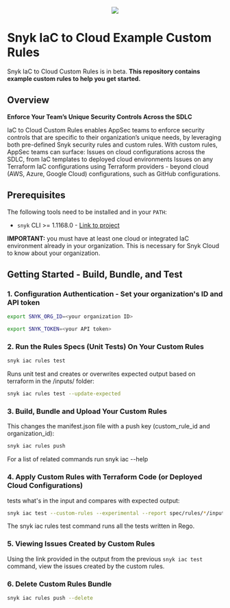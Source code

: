 <p align="center">
  <img src="https://snyk.io/style/asset/logo/snyk-print.svg" />
</p>

# Snyk IaC to Cloud Example Custom Rules
Snyk IaC to Cloud Custom Rules is in beta. **This repository contains example custom rules to help you get started.**

## Overview

**Enforce Your Team’s Unique Security Controls Across the SDLC**

IaC to Cloud Custom Rules enables AppSec teams to enforce security controls that are specific to their organization’s unique needs, by leveraging both pre-defined Snyk security rules and custom rules. With custom rules, AppSec teams can surface:
Issues on cloud configurations across the SDLC, from IaC templates to deployed cloud environments
Issues on any Terraform IaC configurations using Terraform providers - beyond cloud (AWS, Azure, Google Cloud) configurations, such as GitHub configurations.

## Prerequisites

The following tools need to be installed and in your `PATH`:

* `snyk` CLI >= 1.1168.0 - [Link to project](https://github.com/snyk/cli)

**IMPORTANT:** you must have at least one cloud or integrated IaC environment
already in your organization. This is necessary for Snyk Cloud to know about
your organization.

## Getting Started - Build, Bundle, and Test

### 1. Configuration Authentication - Set your organization's ID and API token
```sh
export SNYK_ORG_ID=<your organization ID>
```
```sh
export SNYK_TOKEN=<your API token>
```

### 2. Run the Rules Specs (Unit Tests) On Your Custom Rules
```sh
snyk iac rules test
```

Runs unit test and creates or overwrites expected output based on terraform in the /inputs/ folder:
```sh
snyk iac rules test --update-expected
```

### 3. Build, Bundle and Upload Your Custom Rules
This changes the manifest.json file with a push key (custom_rule_id and organization_id):

```sh
snyk iac rules push
```
For a list of related commands run snyk iac --help

### 4. Apply Custom Rules with Terraform Code (or Deployed Cloud Configurations)
tests what's in the input and compares with expected output:
```sh
snyk iac test --custom-rules --experimental --report spec/rules/*/inputs/*.tf
```
The snyk iac rules test command runs all the tests written in Rego.

### 5. Viewing Issues Created by Custom Rules
Using the link provided in the output from the previous `snyk iac test` command, view the issues created by the custom rules.

### 6. Delete Custom Rules Bundle
```sh
snyk iac rules push --delete
```
